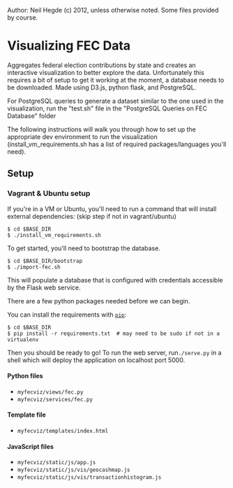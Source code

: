 Author: Neil Hegde (c) 2012,
unless otherwise noted. Some files provided by course. 

# Visualizing FEC Data

Aggregates federal election contributions by state and creates an interactive visualization to better explore the data. Unfortunately this requires a bit of setup to get it working at the moment, a database needs to be downloaded. Made using D3.js, python flask, and PostgreSQL. 

For PostgreSQL queries to generate a dataset similar to the one used in the visualization, run the "test.sh" file in the "PostgreSQL Queries on FEC Database" folder

The following instructions will walk you through how to set up the appropriate dev environment to run the visualization (install_vm_requirements.sh has a list of required packages/languages you'll need).

## Setup

### Vagrant & Ubuntu setup
If you're in a VM or Ubuntu, you'll need to run a command that will install external dependencies: (skip step if not in vagrant/ubuntu)

    $ cd $BASE_DIR
    $ ./install_vm_requirements.sh


To get started, you'll need to bootstrap the database.

    $ cd $BASE_DIR/bootstrap
    $ ./import-fec.sh

This will populate a database that is configured with credentials accessible by the Flask web service.

There are a few python packages needed before we can begin.

You can install the requirements with [`pip`](https://pip.pypa.io/en/latest/):

    $ cd $BASE_DIR
    $ pip install -r requirements.txt  # may need to be sudo if not in a virtualenv

Then you should be ready to go! To run the web server, run`./serve.py` in a shell which will deploy the application on localhost port 5000.

#### Python files
- `myfecviz/views/fec.py`
- `myfecviz/services/fec.py`

#### Template file
- `myfecviz/templates/index.html`

#### JavaScript files
- `myfecviz/static/js/app.js`
- `myfecviz/static/js/vis/geocashmap.js`
- `myfecviz/static/js/vis/transactionhistogram.js`
